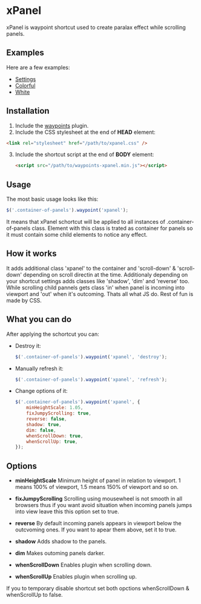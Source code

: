 xPanel
======
xPanel is waypoint shortcut used to create paralax effect while scrolling panels.

## Examples

Here are a few examples:

- [Settings](http://rawgithub.com/drygiel/xPanel/master/examples/settings.html)
- [Colorful](http://rawgithub.com/drygiel/xPanel/master/examples/colorful.html)
- [White](http://rawgithub.com/drygiel/xPanel/master/examples/white.html)

## Installation

1. Include the [waypoints](http://imakewebthings.com/jquery-waypoints/) plugin.
2. Include the CSS stylesheet at the end of **HEAD** element:
```html
<link rel="stylesheet" href="/path/to/xpanel.css" />
```                
3. Include the shortcut script at the end of **BODY** element:                
	```html
	<script src="/path/to/waypoints-xpanel.min.js"></script>
	```

## Usage
         
The most basic usage looks like this:

```js
$('.container-of-panels').waypoint('xpanel');
```
              
It means that xPanel schortcut will be applied to all instances of .container-of-panels class. 
Element with this class is trated as container for panels so it must contain some child elements to notice any effect.

## How it works
It adds additional class 'xpanel' to the container and 'scroll-down' & 'scroll-down' depending on scroll directin at the time. Additionaly depending on your shortcut settings adds classes like 'shadow', 'dim' and 'reverse' too. 
While scrolling child pannels gets class 'in' when panel is incoming into viewport and 'out' when it's outcoming. 
Thats all what JS do. Rest of fun is made by CSS.

## What you can do

After applying the schortcut you can:

-	Destroy it:
	```js                     
	$('.container-of-panels').waypoint('xpanel', 'destroy');
	```
                    
-	Manually refresh it:    
	```js
	$('.container-of-panels').waypoint('xpanel', 'refresh');
	```
                    
-	Change options of it:
	```js             
	$('.container-of-panels').waypoint('xpanel', {
		minHeightScale: 1.05,
		fixJumpyScrolling: true,
		reverse: false,
		shadow: true,
		dim: false,
		whenScrollDown: true,
		whenScrollUp: true,
	});
	```

## Options
-	**minHeightScale**
	Minimum height of panel in relation to viewport. 1 means 100% of viewport, 1.5 means 150% of viewport and so on.

-	**fixJumpyScrolling**
	Scrolling using mousewheel is not smooth in all browsers thus if you want avoid situation when incoming panels jumps into view leave this this option set to true.

-	**reverse**
	By default incoming panels appears in viewport below the outcvoming ones. If you want to apear them above, set it to true.

-	**shadow**
	Adds shadow to the panels.

-	**dim**
	Makes outoming panels darker.

-	**whenScrollDown**
	Enables plugin when scrolling down.

-	**whenScrollUp**
	Enables plugin when scrolling up.


If you to temporary disable shortcut set both opctions whenScrollDown & whenScrollUp to false.
